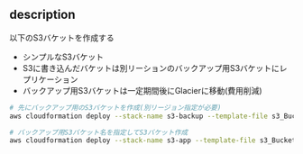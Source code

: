 ## description
以下のS3バケットを作成する

- シンプルなS3バケット
- S3に書き込んだバケットは別リーションのバックアップ用S3バケットにレプリケーション
- バックアップ用S3バケットは一定期間後にGlacierに移動(費用削減)

```bash
# 先にバックアップ用のS3バケットを作成(別リージョン指定が必要)
aws cloudformation deploy --stack-name s3-backup --template-file s3_Bucket_buckup.yml --parameter-overrides Service=hoge Stage=dev --region ap-northeast-3

# バックアップ用S3バケット名を指定してS3バケット作成
aws cloudformation deploy --stack-name s3-app --template-file s3_Bucket.yml --capabilities CAPABILITY_NAMED_IAM --parameter-overrides Service=hoge Stage=dev BackupBucketName=XXX
```
